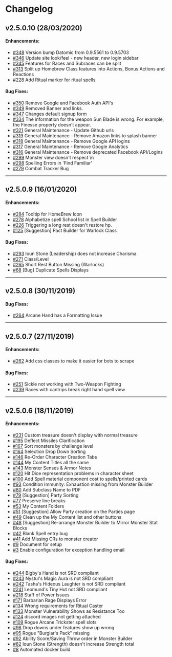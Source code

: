 # Changelog

## v2.5.0.10 (28/03/2020)

#### Enhancements:

- [#348](https://github.com/Orcpub/orcpub/issues/348) Version bump Datomic from 0.9.5561 to 0.9.5703
- [#346](https://github.com/Orcpub/orcpub/issues/346) Update site look/feel - new header, new login sidebar
- [#345](https://github.com/Orcpub/orcpub/issues/345) Features for Races and Subraces can be split
- [#313](https://github.com/Orcpub/orcpub/issues/313) Split up Homebrew Class features into Actions, Bonus Actions and Reactions
- [#228](https://github.com/Orcpub/orcpub/issues/228) Add Ritual marker for ritual spells

#### Bug Fixes:

- [#350](https://github.com/Orcpub/orcpub/issues/350) Remove Google and Facebook Auth API's
- [#349](https://github.com/Orcpub/orcpub/issues/349) Removed Banner and links.
- [#347](https://github.com/Orcpub/orcpub/issues/347) Changes default signup form
- [#334](https://github.com/Orcpub/orcpub/issues/334) The information for the weapon Sun Blade is wrong. For example, the Finesse property doesn't appear.
- [#321](https://github.com/Orcpub/orcpub/issues/321) General Maintenance - Update Github urls
- [#319](https://github.com/Orcpub/orcpub/issues/319) General Maintenance - Remove Amazon links to splash banner
- [#318](https://github.com/Orcpub/orcpub/issues/318) General Maintenance - Remove Google API logins
- [#317](https://github.com/Orcpub/orcpub/issues/317) General Maintenance - Remove Google Analytics 
- [#316](https://github.com/Orcpub/orcpub/issues/316) General Maintenance - Remove deprecated Facebook API/Logins
- [#299](https://github.com/Orcpub/orcpub/issues/299) Monster view doesn't respect \n
- [#298](https://github.com/Orcpub/orcpub/issues/298) Spelling Errors in 'Find Familiar'
- [#279](https://github.com/Orcpub/orcpub/issues/279) Combat Tracker Bug

---

## v2.5.0.9 (16/01/2020)

#### Enhancements:

- [#284](https://github.com/Orcpub/orcpub/issues/284) Tooltip for HomeBrew Icon
- [#278](https://github.com/Orcpub/orcpub/issues/278) Alphabetize spell School list in Spell Builder
- [#226](https://github.com/Orcpub/orcpub/issues/226) Triggering a long rest doesn't restore hp. 
- [#125](https://github.com/Orcpub/orcpub/issues/125) [Suggestion] Pact Builder for Warlock Class

#### Bug Fixes:

- [#293](https://github.com/Orcpub/orcpub/issues/293) Ioun Stone (Leadership) does not increase Charisma
- [#271](https://github.com/Orcpub/orcpub/issues/271) Class/Level
- [#265](https://github.com/Orcpub/orcpub/issues/265) Short Rest Button Missing (Warlocks)
- [#68](https://github.com/Orcpub/orcpub/issues/68) [Bug] Duplicate Spells Displays

---

## v2.5.0.8 (30/11/2019)

#### Bug Fixes:

- [#264](https://github.com/Orcpub/orcpub/issues/264) Arcane Hand has a Formatting Issue

---

## v2.5.0.7 (27/11/2019)

#### Enhancements:

- [#262](https://github.com/Orcpub/orcpub/issues/262) Add css classes to make it easier for bots to scrape

#### Bug Fixes:

- [#251](https://github.com/Orcpub/orcpub/issues/251) Sickle not working with Two-Weapon Fighting
- [#239](https://github.com/Orcpub/orcpub/issues/239) Races with cantrips break right hand spell view

---

## v2.5.0.6 (18/11/2019)

#### Enhancements:

- [#231](https://github.com/Orcpub/orcpub/issues/231) Custom treasure doesn't display with normal treasure
- [#195](https://github.com/Orcpub/orcpub/issues/195) Deflect Missiles Clarification
- [#167](https://github.com/Orcpub/orcpub/issues/167) Sort monsters by challenge level
- [#164](https://github.com/Orcpub/orcpub/issues/164) Selection Drop Down Sorting
- [#146](https://github.com/Orcpub/orcpub/issues/146) Re-Order Character Creation Tabs
- [#144](https://github.com/Orcpub/orcpub/issues/144) My Content Titles all the same
- [#143](https://github.com/Orcpub/orcpub/issues/143) Monster Senses & Armor Notes
- [#120](https://github.com/Orcpub/orcpub/issues/120) Hit Dice representation problems in character sheet
- [#100](https://github.com/Orcpub/orcpub/issues/100) Add Spell material component cost to spells/printed cards
- [#93](https://github.com/Orcpub/orcpub/issues/93) Condition Immunity: Exhaustion missing from Monster Builder
- [#80](https://github.com/Orcpub/orcpub/issues/80) Add Subclass Name to PDF
- [#79](https://github.com/Orcpub/orcpub/issues/79) [Suggestion] Party Sorting
- [#77](https://github.com/Orcpub/orcpub/issues/77) Preserve line breaks
- [#53](https://github.com/Orcpub/orcpub/issues/53) My Content Folders
- [#51](https://github.com/Orcpub/orcpub/issues/51) [Suggestion] Allow Party creation on the Parties page
- [#49](https://github.com/Orcpub/orcpub/issues/49) Clean up the My Content list and other buttons
- [#48](https://github.com/Orcpub/orcpub/issues/48) [Suggestion] Re-arrange Monster Builder to Mirror Monster Stat Blocks
- [#42](https://github.com/Orcpub/orcpub/issues/42) Blank Spell entry bug
- [#41](https://github.com/Orcpub/orcpub/issues/41) Add Missing CRs to monster creator
- [#9](https://github.com/Orcpub/orcpub/issues/9) Document for setup
- [#3](https://github.com/Orcpub/orcpub/issues/3) Enable configuration for exception handling email

#### Bug Fixes:

- [#244](https://github.com/Orcpub/orcpub/issues/244) Bigby's Hand is not SRD compliant
- [#243](https://github.com/Orcpub/orcpub/issues/243) Nystul's Magic Aura is not SRD compliant
- [#242](https://github.com/Orcpub/orcpub/issues/242) Tasha's Hideous Laughter is not SRD compliant
- [#241](https://github.com/Orcpub/orcpub/issues/241) Leomund's Tiny Hut not SRD compliant
- [#218](https://github.com/Orcpub/orcpub/issues/218) Staff of Power Issues
- [#171](https://github.com/Orcpub/orcpub/issues/171) Barbarian Rage Displays Error
- [#134](https://github.com/Orcpub/orcpub/issues/134) Wrong requirements for Ritual Caster
- [#133](https://github.com/Orcpub/orcpub/issues/133) Monster Vulnerability Shows as Resistance Too
- [#124](https://github.com/Orcpub/orcpub/issues/124) discord images not getting attached
- [#109](https://github.com/Orcpub/orcpub/issues/109) Rogue Arcane Trickster spell slots
- [#98](https://github.com/Orcpub/orcpub/issues/98) Drop downs under features show up wrong
- [#95](https://github.com/Orcpub/orcpub/issues/95) Rogue "Burglar's Pack" missing
- [#92](https://github.com/Orcpub/orcpub/issues/92) Ability Score/Saving Throw order in Monster Builder
- [#82](https://github.com/Orcpub/orcpub/issues/82) Ioun Stone (Strength) doesn't increase Strength total
- [#8](https://github.com/Orcpub/orcpub/issues/8) Automated docker build
